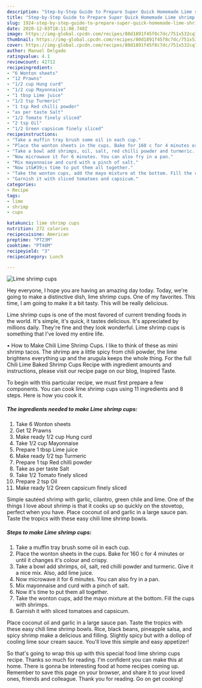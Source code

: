 ```yaml
---
description: "Step-by-Step Guide to Prepare Super Quick Homemade Lime shrimp cups"
title: "Step-by-Step Guide to Prepare Super Quick Homemade Lime shrimp cups"
slug: 1924-step-by-step-guide-to-prepare-super-quick-homemade-lime-shrimp-cups
date: 2020-12-03T18:11:08.748Z
image: https://img-global.cpcdn.com/recipes/80d1891f45f8c7dc/751x532cq70/lime-shrimp-cups-recipe-main-photo.jpg
thumbnail: https://img-global.cpcdn.com/recipes/80d1891f45f8c7dc/751x532cq70/lime-shrimp-cups-recipe-main-photo.jpg
cover: https://img-global.cpcdn.com/recipes/80d1891f45f8c7dc/751x532cq70/lime-shrimp-cups-recipe-main-photo.jpg
author: Manuel Delgado
ratingvalue: 4.1
reviewcount: 42712
recipeingredient:
- "6 Wonton sheets"
- "12 Prawns"
- "1/2 cup Hung curd"
- "1/2 cup Mayonnaise"
- "1 tbsp Lime juice"
- "1/2 tsp Turmeric"
- "1 tsp Red chilli powder"
- "as per taste Salt"
- "1/2 Tomato finely sliced"
- "2 tsp Oil"
- "1/2 Green capsicum finely sliced"
recipeinstructions:
- "Take a muffin tray brush some oil in each cup."
- "Place the wonton sheets in the cups. Bake for 160 c for 4 minutes or until it changes it&#39;s colour and crispy."
- "Take a bowl add shrimps, oil, salt, red chilli powder and turmeric. Give it a nice mix. Also, add lime juice."
- "Now microwave it for 6 minutes. You can also fry in a pan."
- "Mix mayonnaise and curd with a pinch of salt."
- "Now it&#39;s time to put them all together."
- "Take the wonton cups, add the mayo mixture at the bottom. Fill the cups with shrimps."
- "Garnish it with sliced tomatoes and capsicum."
categories:
- Recipe
tags:
- lime
- shrimp
- cups

katakunci: lime shrimp cups 
nutrition: 272 calories
recipecuisine: American
preptime: "PT23M"
cooktime: "PT48M"
recipeyield: "3"
recipecategory: Lunch

---
```



![Lime shrimp cups](https://img-global.cpcdn.com/recipes/80d1891f45f8c7dc/751x532cq70/lime-shrimp-cups-recipe-main-photo.jpg)

Hey everyone, I hope you are having an amazing day today. Today, we're going to make a distinctive dish, lime shrimp cups. One of my favorites. This time, I am going to make it a bit tasty. This will be really delicious.

Lime shrimp cups is one of the most favored of current trending foods in the world. It's simple, it's quick, it tastes delicious. It's appreciated by millions daily. They're fine and they look wonderful. Lime shrimp cups is something that I've loved my entire life.

• How to Make Chili Lime Shrimp Cups. I like to think of these as mini shrimp tacos. The shrimp are a little spicy from chili powder, the lime brightens everything up and the arugula keeps the whole thing. For the full Chili Lime Baked Shrimp Cups Recipe with ingredient amounts and instructions, please visit our recipe page on our blog, Inspired Taste.


To begin with this particular recipe, we must first prepare a few components. You can cook lime shrimp cups using 11 ingredients and 8 steps. Here is how you cook it.

<!--inarticleads1-->

##### The ingredients needed to make Lime shrimp cups:

1. Take 6 Wonton sheets
1. Get 12 Prawns
1. Make ready 1/2 cup Hung curd
1. Take 1/2 cup Mayonnaise
1. Prepare 1 tbsp Lime juice
1. Make ready 1/2 tsp Turmeric
1. Prepare 1 tsp Red chilli powder
1. Take as per taste Salt
1. Take 1/2 Tomato finely sliced
1. Prepare 2 tsp Oil
1. Make ready 1/2 Green capsicum finely sliced


Simple sautéed shrimp with garlic, cilantro, green chile and lime. One of the things I love about shrimp is that it cooks up so quickly on the stovetop, perfect when you have. Place coconut oil and garlic in a large sauce pan. Taste the tropics with these easy chili lime shrimp bowls. 

<!--inarticleads2-->

##### Steps to make Lime shrimp cups:

1. Take a muffin tray brush some oil in each cup.
1. Place the wonton sheets in the cups. Bake for 160 c for 4 minutes or until it changes it&#39;s colour and crispy.
1. Take a bowl add shrimps, oil, salt, red chilli powder and turmeric. Give it a nice mix. Also, add lime juice.
1. Now microwave it for 6 minutes. You can also fry in a pan.
1. Mix mayonnaise and curd with a pinch of salt.
1. Now it&#39;s time to put them all together.
1. Take the wonton cups, add the mayo mixture at the bottom. Fill the cups with shrimps.
1. Garnish it with sliced tomatoes and capsicum.


Place coconut oil and garlic in a large sauce pan. Taste the tropics with these easy chili lime shrimp bowls. Rice, black beans, pineapple salsa, and spicy shrimp make a delicious and filling. Slightly spicy but with a dollop of cooling lime sour cream sauce. You&#39;ll love this simple and easy appetizer! 

So that's going to wrap this up with this special food lime shrimp cups recipe. Thanks so much for reading. I'm confident you can make this at home. There is gonna be interesting food at home recipes coming up. Remember to save this page on your browser, and share it to your loved ones, friends and colleague. Thank you for reading. Go on get cooking!

